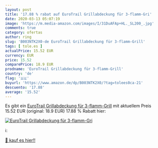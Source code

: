 ```yaml
---
layout: post
title: '17.88 % rabat auf EuroTrail Grillabdeckung für 3-flamm-Gri'
date: 2020-03-13 05:07:19
image: 'https://m.media-amazon.com/images/I/31DuAFAp+HL._SL200_.jpg'
comments: true
category: ofertas
author: ring
slug: 'B003NTK2X0-de EuroTrail Grillabdeckung für 3-flamm-Grill'
tags: [ tole.es ]
actualPrice: 15.52 EUR
currency: EUR
price: 15.52
comparePrice: 18.9 EUR
prodname: 'EuroTrail Grillabdeckung für 3-flamm-Grill'
country: 'de'
flag: '🇩🇪'
buyurl: 'https://www.amazon.de/dp/B003NTK2X0/?tag=tolees0ca-21'
descuento: '17.88'
average: '15.52'
---
```


Es gibt ein [EuroTrail Grillabdeckung für 3-flamm-Grill](https://www.amazon.de/dp/B003NTK2X0/?tag=tolees0ca-21) mit aktuellem Preis 15.52 EUR (original: 18.9 EUR) 17.88 % Rabatt hier:

[![EuroTrail Grillabdeckung für 3-flamm-Gri](https://m.media-amazon.com/images/I/31DuAFAp+HL._SL200_.jpg)](https://www.amazon.de/dp/B003NTK2X0/?tag=tolees0ca-21)

ℹ️:


[🛒 kauf es hier!!](https://www.amazon.de/dp/B003NTK2X0/?tag=tolees0ca-21)
